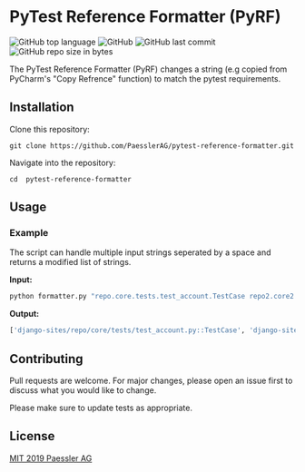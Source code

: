 # PyTest Reference Formatter (PyRF)
![GitHub top language](https://img.shields.io/github/languages/top/PaesslerAG/pytest-reference-formatter.svg)
![GitHub](https://img.shields.io/github/license/PaesslerAG/pytest-reference-formatter)
![GitHub last commit](https://img.shields.io/github/last-commit/PaesslerAG/pytest-reference-formatter.svg)
![GitHub repo size in bytes](https://img.shields.io/github/repo-size/PaesslerAG/pytest-reference-formatter.svg)


The PyTest Reference Formatter (PyRF) changes a string (e.g copied from PyCharm's "Copy Refrence" function) to match the pytest requirements.

## Installation

Clone this repository:

`git clone https://github.com/PaesslerAG/pytest-reference-formatter.git`

Navigate into the repository:

`cd  pytest-reference-formatter`


## Usage

### Example
The script can handle multiple input strings seperated by a space and returns a modified list of strings.

**Input:**
```bash
python formatter.py "repo.core.tests.test_account.TestCase repo2.core2.tests2.test_account2.TestCase2.test_function"
```

**Output:**
```bash
['django-sites/repo/core/tests/test_account.py::TestCase', 'django-sites/repo2/core2/tests2/test_account2.py::TestCase2::test_function']
```

## Contributing
Pull requests are welcome. For major changes, please open an issue first to discuss what you would like to change.

Please make sure to update tests as appropriate.

## License
[MIT 2019 Paessler AG](https://github.com/PaesslerAG/pytest-reference-formatter/blob/master/LICENSE)
